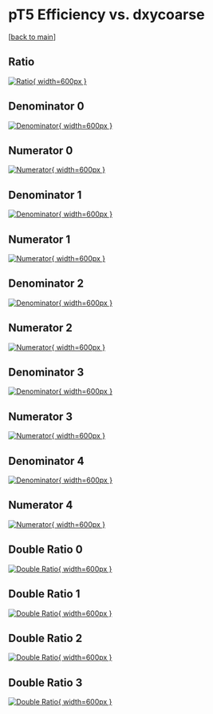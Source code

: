 # pT5 Efficiency vs. dxycoarse

[[back to main](./)]



## Ratio

[![Ratio](../mtv/var/pT5_loweta_13_-1_eff_dxycoarse.png){ width=600px }](../mtv/var/pT5_loweta_13_-1_eff_dxycoarse.pdf)

## Denominator 0

[![Denominator](../mtv/den/pT5_loweta_13_-1_eff_dxycoarse_den0.png){ width=600px }](../mtv/den/pT5_loweta_13_-1_eff_dxycoarse_den0.pdf)

## Numerator 0

[![Numerator](../mtv/num/pT5_loweta_13_-1_eff_dxycoarse_num0.png){ width=600px }](../mtv/num/pT5_loweta_13_-1_eff_dxycoarse_num0.pdf)

## Denominator 1

[![Denominator](../mtv/den/pT5_loweta_13_-1_eff_dxycoarse_den1.png){ width=600px }](../mtv/den/pT5_loweta_13_-1_eff_dxycoarse_den1.pdf)

## Numerator 1

[![Numerator](../mtv/num/pT5_loweta_13_-1_eff_dxycoarse_num1.png){ width=600px }](../mtv/num/pT5_loweta_13_-1_eff_dxycoarse_num1.pdf)

## Denominator 2

[![Denominator](../mtv/den/pT5_loweta_13_-1_eff_dxycoarse_den2.png){ width=600px }](../mtv/den/pT5_loweta_13_-1_eff_dxycoarse_den2.pdf)

## Numerator 2

[![Numerator](../mtv/num/pT5_loweta_13_-1_eff_dxycoarse_num2.png){ width=600px }](../mtv/num/pT5_loweta_13_-1_eff_dxycoarse_num2.pdf)

## Denominator 3

[![Denominator](../mtv/den/pT5_loweta_13_-1_eff_dxycoarse_den3.png){ width=600px }](../mtv/den/pT5_loweta_13_-1_eff_dxycoarse_den3.pdf)

## Numerator 3

[![Numerator](../mtv/num/pT5_loweta_13_-1_eff_dxycoarse_num3.png){ width=600px }](../mtv/num/pT5_loweta_13_-1_eff_dxycoarse_num3.pdf)

## Denominator 4

[![Denominator](../mtv/den/pT5_loweta_13_-1_eff_dxycoarse_den4.png){ width=600px }](../mtv/den/pT5_loweta_13_-1_eff_dxycoarse_den4.pdf)

## Numerator 4

[![Numerator](../mtv/num/pT5_loweta_13_-1_eff_dxycoarse_num4.png){ width=600px }](../mtv/num/pT5_loweta_13_-1_eff_dxycoarse_num4.pdf)

## Double Ratio 0

[![Double Ratio](../mtv/ratio/pT5_loweta_13_-1_eff_dxycoarse_ratio0.png){ width=600px }](../mtv/ratio/pT5_loweta_13_-1_eff_dxycoarse_ratio0.pdf)

## Double Ratio 1

[![Double Ratio](../mtv/ratio/pT5_loweta_13_-1_eff_dxycoarse_ratio1.png){ width=600px }](../mtv/ratio/pT5_loweta_13_-1_eff_dxycoarse_ratio1.pdf)

## Double Ratio 2

[![Double Ratio](../mtv/ratio/pT5_loweta_13_-1_eff_dxycoarse_ratio2.png){ width=600px }](../mtv/ratio/pT5_loweta_13_-1_eff_dxycoarse_ratio2.pdf)

## Double Ratio 3

[![Double Ratio](../mtv/ratio/pT5_loweta_13_-1_eff_dxycoarse_ratio3.png){ width=600px }](../mtv/ratio/pT5_loweta_13_-1_eff_dxycoarse_ratio3.pdf)

